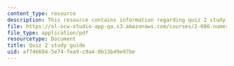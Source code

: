 ```yaml
---
content_type: resource
description: This resource contains information regarding quiz 2 study guide.
file: https://ol-ocw-studio-app-qa.s3.amazonaws.com/courses/2-086-numerical-computation-for-mechanical-engineers-fall-2012/af7466045e74fea9c9a40b13b49e97be_MIT2_086F12_quiz2_study.pdf
file_type: application/pdf
resourcetype: Document
title: Quiz 2 study guide
uid: af746604-5e74-fea9-c9a4-0b13b49e97be
---
```


